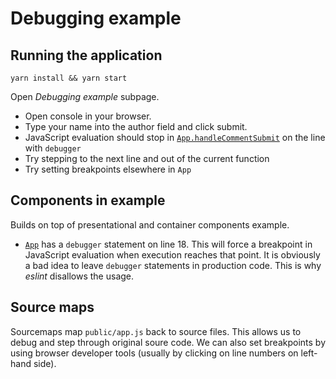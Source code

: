 # Debugging example

## Running the application

```
yarn install && yarn start
```

Open _Debugging example_ subpage.

- Open console in your browser.
- Type your name into the author field and click submit.
- JavaScript evaluation should stop in [`App.handleCommentSubmit`](./App.js#L18)
  on the line with `debugger`
- Try stepping to the next line and out of the current function
- Try setting breakpoints elsewhere in `App`

## Components in example

Builds on top of presentational and container components example.

- [`App`](./App.js#L18) has a `debugger` statement on line 18. This will force
  a breakpoint in JavaScript evaluation when execution reaches that point. It
  is obviously a bad idea to leave `debugger` statements in production code.
  This is why _eslint_ disallows the usage.

## Source maps

Sourcemaps map `public/app.js` back to source files. This allows us to debug and
step through original soure code.
We can also set breakpoints by using browser developer tools (usually by
clicking on line numbers on left-hand side).
